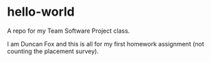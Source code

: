 # hello-world
A repo for my Team Software Project class.

I am Duncan Fox and this is all for my first homework assignment (not counting the placement survey).
